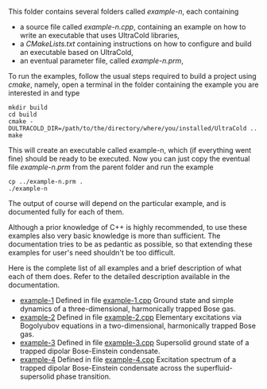 This folder contains several folders called *example-n*, each containing

- a source file called *example-n.cpp*, containing an example on how to write an executable that uses UltraCold
  libraries,
- a *CMakeLists.txt* containing instructions on how to configure and build an executable based on
  UltraCold,
- an eventual parameter file, called *example-n.prm*,

To run the examples, follow the usual steps required to build a project using *cmake*, namely, open a
terminal in the folder containing the example you are interested in and type

    mkdir build
    cd build
    cmake -DULTRACOLD_DIR=/path/to/the/directory/where/you/installed/UltraCold ..
    make

This will create an executable called example-n, which (if everything went fine) should be ready to be
executed. Now you can just copy the eventual file *example-n.prm* from the parent folder and run the example

    cp ../example-n.prm .
    ./example-n

The output of course will depend on the particular example, and is documented fully for each of them.

Although a prior knowledge of C++ is highly recommended, to use these examples also very basic knowledge is more
than sufficient. The documentation tries to be as pedantic as possible, so that extending these examples for user's
need shouldn't be too difficult.

Here is the complete list of all examples and a brief description of what each of them does. Refer to the detailed
description available in the documentation.

- [example-1](./example-1) Defined in file [example-1.cpp](./example-1/example-1.cpp) Ground state
  and simple dynamics of a three-dimensional, harmonically trapped Bose gas.
- [example-2](./example-2) Defined in file [example-2.cpp](./example-2/example-2.cpp) Elementary
  excitations via Bogolyubov equations in a two-dimensional, harmonically trapped Bose gas.
- [example-3](./example-3) Defined in file [example-3.cpp](./example-3/example-3.cpp) Supersolid
  ground state of a trapped dipolar Bose-Einstein condensate.
- [example-4](./example-4) Defined in file [example-4.cpp](./example-4/example-4.cpp) Excitation
  spectrum of a trapped dipolar Bose-Einstein condensate across the superfluid-supersolid phase transition.